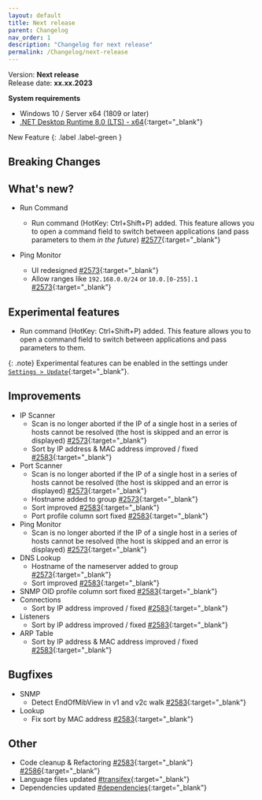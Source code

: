 ```yaml
---
layout: default
title: Next release
parent: Changelog
nav_order: 1
description: "Changelog for next release"
permalink: /Changelog/next-release
---
```


Version: **Next release** <br />
Release date: **xx.xx.2023**

**System requirements**

- Windows 10 / Server x64 (1809 or later)
- [.NET Desktop Runtime 8.0 (LTS) - x64](https://dotnet.microsoft.com/en-us/download/dotnet/8.0/runtime){:target="\_blank"}

New Feature
{: .label .label-green }

## Breaking Changes

## What's new?

- Run Command

  - Run command (HotKey: Ctrl+Shift+P) added. This feature allows you to open a command field to switch between applications (and pass parameters to them _in the future_) [#2577](https://github.com/BornToBeRoot/NETworkManager/pull/2577){:target="\_blank"}

- Ping Monitor
  - UI redesigned [#2573](https://github.com/BornToBeRoot/NETworkManager/pull/2573){:target="\_blank"}
  - Allow ranges like `192.168.0.0/24` or `10.0.[0-255].1` [#2573](https://github.com/BornToBeRoot/NETworkManager/pull/2573){:target="\_blank"}

## Experimental features

- Run command (HotKey: Ctrl+Shift+P) added. This feature allows you to open a command field to switch between applications and pass parameters to them.

{: .note}
Experimental features can be enabled in the settings under [`Settings > Update`](https://borntoberoot.net/NETworkManager/Documentation/Settings/Update#experimental-features){:target="\_blank"}.

## Improvements

- IP Scanner
  - Scan is no longer aborted if the IP of a single host in a series of hosts cannot be resolved (the host is skipped and an error is displayed) [#2573](https://github.com/BornToBeRoot/NETworkManager/pull/2573){:target="\_blank"}
  - Sort by IP address & MAC address improved / fixed [#2583](https://github.com/BornToBeRoot/NETworkManager/pull/2583){:target="\_blank"}
- Port Scanner
  - Scan is no longer aborted if the IP of a single host in a series of hosts cannot be resolved (the host is skipped and an error is displayed) [#2573](https://github.com/BornToBeRoot/NETworkManager/pull/2573){:target="\_blank"}
  - Hostname added to group [#2573](https://github.com/BornToBeRoot/NETworkManager/pull/2573){:target="\_blank"}
  - Sort improved [#2583](https://github.com/BornToBeRoot/NETworkManager/pull/2583){:target="\_blank"}
  - Port profile column sort fixed [#2583](https://github.com/BornToBeRoot/NETworkManager/pull/2583){:target="\_blank"}
- Ping Monitor
  - Scan is no longer aborted if the IP of a single host in a series of hosts cannot be resolved (the host is skipped and an error is displayed) [#2573](https://github.com/BornToBeRoot/NETworkManager/pull/2573){:target="\_blank"}
- DNS Lookup
  - Hostname of the nameserver added to group [#2573](https://github.com/BornToBeRoot/NETworkManager/pull/2573){:target="\_blank"}
  - Sort improved [#2583](https://github.com/BornToBeRoot/NETworkManager/pull/2583){:target="\_blank"}
- SNMP
  OID profile column sort fixed [#2583](https://github.com/BornToBeRoot/NETworkManager/pull/2583){:target="\_blank"}
- Connections
  - Sort by IP address improved / fixed [#2583](https://github.com/BornToBeRoot/NETworkManager/pull/2583){:target="\_blank"}
- Listeners
  - Sort by IP address improved / fixed [#2583](https://github.com/BornToBeRoot/NETworkManager/pull/2583){:target="\_blank"}
- ARP Table
  - Sort by IP address & MAC address improved / fixed [#2583](https://github.com/BornToBeRoot/NETworkManager/pull/2583){:target="\_blank"}

## Bugfixes

- SNMP
  - Detect EndOfMibView in v1 and v2c walk [#2583](https://github.com/BornToBeRoot/NETworkManager/pull/2583){:target="\_blank"}
- Lookup
  - Fix sort by MAC address [#2583](https://github.com/BornToBeRoot/NETworkManager/pull/2583){:target="\_blank"}

## Other

- Code cleanup & Refactoring [#2583](https://github.com/BornToBeRoot/NETworkManager/pull/2583){:target="\_blank"} [#2586](https://github.com/BornToBeRoot/NETworkManager/pull/2586){:target="\_blank"}
- Language files updated [#transifex](https://github.com/BornToBeRoot/NETworkManager/pulls?q=author%3Aapp%2Ftransifex-integration){:target="\_blank"}
- Dependencies updated [#dependencies](https://github.com/BornToBeRoot/NETworkManager/pulls?q=author%3Aapp%2Fdependabot){:target="\_blank"}
